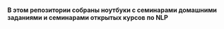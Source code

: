 #### В этом репозитории собраны ноутбуки с семинарами домашними заданиями и семинарами открытых курсов по NLP

